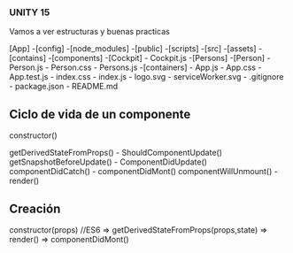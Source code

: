 ### UNITY 15

Vamos a ver estructuras y buenas practicas

[App]
    -[config]
    -[node_modules]
    -[public]
    -[scripts]
    -[src]
        -[assets]
            -[contains]
        -[components]
            -[Cockpit]
                - Cockpit.js
            -[Persons]
                -[Person]
                    - Person.js
                    - Person.css
                - Persons.js
        -[containers]
            - App.js
            - App.css
            - App.test.js
        - index.css
        - index.js
        - logo.svg
        - serviceWorker.svg
    - .gitignore
    - package.json
    - README.md

## Ciclo de vida de un componente
constructor()

getDerivedStateFromProps() - ShouldComponentUpdate()
getSnapshotBeforeUpdate() - ComponentDidUpdate()
componentDidCatch() - componentDidMont()
componentWillUnmount() - render()

## Creación
constructor(props) //ES6 => getDerivedStateFromProps(props,state) => render() => componentDidMont()